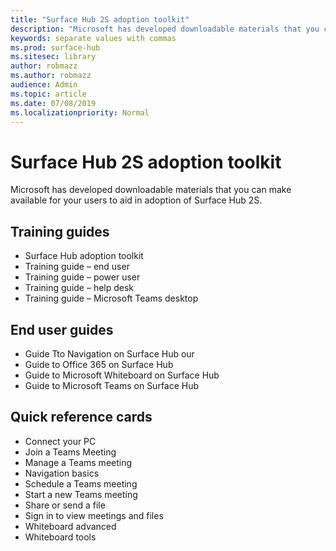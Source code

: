 ```yaml
---
title: "Surface Hub 2S adoption toolkit"
description: "Microsoft has developed downloadable materials that you can make available for your users to aid in adoption of Surface Hub 2S."
keywords: separate values with commas
ms.prod: surface-hub
ms.sitesec: library
author: robmazz
ms.author: robmazz
audience: Admin
ms.topic: article
ms.date: 07/08/2019
ms.localizationpriority: Normal
---
```


 # Surface Hub 2S adoption toolkit
Microsoft has developed downloadable materials that you can make available for your users to aid in adoption of Surface Hub 2S. 

## Training guides
-  Surface Hub adoption toolkit
-  Training guide – end user
-  Training guide – power user
-  Training guide – help desk
-  Training guide – Microsoft Teams desktop

## End user guides
-  Guide Tto Navigation on Surface Hub our
-  Guide to Office 365 on Surface Hub
-  Guide to Microsoft Whiteboard on Surface Hub
-  Guide to Microsoft Teams on Surface Hub

##  Quick reference cards
- Connect your PC 
- Join a Teams Meeting
- Manage a Teams meeting
- Navigation basics
- Schedule a Teams meeting
- Start a new Teams meeting
- Share or send a file
- Sign in to view meetings and files
- Whiteboard advanced
- Whiteboard tools
